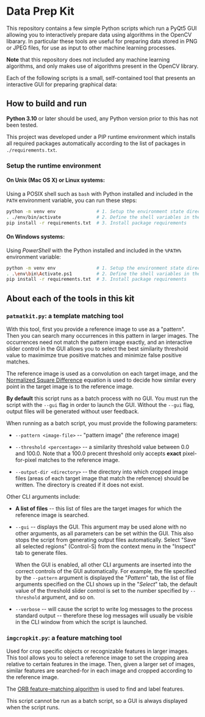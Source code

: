 # Data Prep Kit

This repository contains a few simple Python scripts which run a PyQt5
GUI allowing you to interactively prepare data using algorithms in the
OpenCV libarary.  In particular these  tools are useful  for preparing
data stored in  PNG or JPEG files,  for use as input  to other machine
learning processes.

  **Note** that this repository does not included any machine learning
  algorithms, and only  makes use of algorithms present  in the OpenCV
  library.

Each of  the following  scripts is a  small, self-contained  tool that
presents an interactive GUI for preparing graphical data:

## How to build and run

**Python 3.10** or later should be used, any Python version prior to
this has not been tested.

This  project was  developed  under a  PIP  runtime environment  which
installs all required packages automatically  according to the list of
packages in `./requirements.txt`.

### Setup the runtime environment

#### On Unix (Mac OS X) or Linux systems:

Using a POSIX shell such as  `bash` with Python installed and included
in the `PATH` environment variable, you can run these steps:

```sh
python -m venv env               # 1. Setup the environment state directory
. ./env/bin/activate             # 2. Define the shell variables in the current shell
pip install -r requirements.txt  # 3. Install package requirements
```

#### On Windows systems:

Using  *PowerShell* with  the  Python installed  and  included in  the
`%PATH%` environment variable:

```sh
python -m venv env               # 1. Setup the environment state directory
. .\env\bin\Activate.ps1         # 2. Define the shell variables in the current shell
pip install -r requirements.txt  # 3. Install package requirements
```

## About each of the tools in this kit

### `patmatkit.py`: a template matching tool
  
With  this tool,  first you  provide  a reference  image to  use as  a
"pattern". Then  you can  search many occurrences  in this  pattern in
larger  images.  The occurrences  need  not  match the  pattern  image
exactly, and  an interactive slider control  in the GUI allows  you to
select the best similarity threshold  value to maximimze true positive
matches and minimize false positive matches.

The reference image is used as a convolution on each target image, and
the [Normalized Square Difference](https://docs.opencv.org/4.x/d4/dc6/tutorial_py_template_matching.html)
equation is used to decide how similar every point in the target image
is to the reference image.

**By default**  this script runs as  a batch process with  no GUI. You
must  run the  script with  the `--gui`  flag in  order to  launch the
GUI. Without the `--gui` flag,  output files will be generated without
user feedback.

When  running  as a  batch  script,  you  must provide  the  following
parameters:

  - `--pattern <image-file>` -- "pattern image" (the reference image)
  
  - `--threshold <percentage>` -- a similarity threshold value between
    0.0 and  100.0. Note that  a 100.0 precent threshold  only accepts
    **exact** pixel-for-pixel matches to the reference image.

  - `--output-dir <directory>`  --  the  directory into  which cropped
    image files (areas of each  target image that match the reference)
    should be written. The directory is created if it does not exist.

Other CLI arguments include:

  - **A list of files** -- this list of files are the target images
    for which the reference image is searched.

  - `--gui` -- displays the GUI.  This argument may be used alone with
    no  other arguments,  as  all  parameters can  be  set within  the
    GUI.  This also  stops  the script  from  generating output  files
    automatically. Select "Save all selected regions" (Control-S) from
    the context menu in the "Inspect" tab to generate files.
  
    When the GUI is enabled, all other CLI arguments are inserted into
    the correct  controls of the  GUI automatically. For  example, the
    file  specified  by  the  `--pattern` argument  is  displayed  the
    "*Pattern*" tab, the  list of file arguments specified  on the CLI
    shows up in the "*Select*" tab, the default value of the threshold
    slider control  is set  to the  number specified  by `--threshold`
    argument, and so on.
    
  - `--verbose` -- will cause the  script to write log messages to the
    process  standard  output --  therefore  these  log messages  will
    usually be  visible in  the CLI  window from  which the  script is
    launched.

### `imgcropkit.py`: a feature matching tool
  
Used  for crop  specific objects  or recognizable  features in  larger
images. This  tool allows you to  select a reference image  to set the
cropping area relative to certain features in the image. Then, given a
larger set of images, similar  features are searched-for in each image
and cropped according to the reference image.

The [ORB feature-matching algorithm](https://docs.opencv.org/3.4/d1/d89/tutorial_py_orb.html)
is used to find and label features.

This script cannot be run as a batch script, so a GUI is always
displayed when the script runs.
